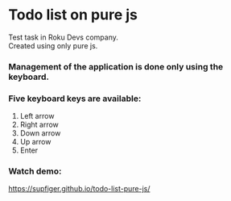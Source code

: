 # Todo list on pure js
Test task in Roku Devs company. <br />
Created using only pure js.


### Management of the application is done only using the keyboard. <br />
### Five keyboard keys are available:
1. Left arrow
2. Right arrow
3. Down arrow 
4. Up arrow
5. Enter

### Watch demo:
https://supfiger.github.io/todo-list-pure-js/
